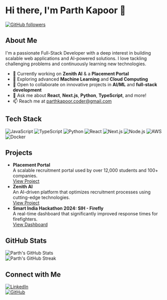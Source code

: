 
# Hi there, I'm Parth Kapoor 👋

[![GitHub followers](https://img.shields.io/github/followers/parthkapoor-dev?label=Follow&style=social)](https://github.com/parthkapoor-dev)

## About Me
I'm a passionate Full-Stack Developer with a deep interest in building scalable web applications and AI-powered solutions. I love tackling challenging problems and continuously learning new technologies.

- 🔭 Currently working on **Zenith AI** & a **Placement Portal**  
- 🌱 Exploring advanced **Machine Learning** and **Cloud Computing**  
- 👯 Open to collaborate on innovative projects in **AI/ML** and **full-stack development**  
- 💬 Ask me about **React**, **Next.js**, **Python**, **TypeScript**, and more!  
- 📫 Reach me at [parthkapoor.coder@gmail.com](mailto:parthkapoor.coder@gmail.com)  

## Tech Stack
![JavaScript](https://img.shields.io/badge/-JavaScript-black?style=flat&logo=javascript) 
![TypeScript](https://img.shields.io/badge/-TypeScript-black?style=flat&logo=typescript) 
![Python](https://img.shields.io/badge/-Python-black?style=flat&logo=python) 
![React](https://img.shields.io/badge/-React-black?style=flat&logo=react) 
![Next.js](https://img.shields.io/badge/-Next.js-black?style=flat&logo=next.js) 
![Node.js](https://img.shields.io/badge/-Node.js-black?style=flat&logo=node.js) 
![AWS](https://img.shields.io/badge/-AWS-black?style=flat&logo=amazon-aws) 
![Docker](https://img.shields.io/badge/-Docker-black?style=flat&logo=docker)

## Projects
- **Placement Portal**  
  A scalable recruitment portal used by over 12,000 students and 100+ companies.  
  [View Project](https://plexus-portal.vercel.app/)
- **Zenith AI**  
  An AI-driven platform that optimizes recruitment processes using cutting-edge technologies.  
  [View Project](https://zenith.parthkapoor.me)
- **Smart India Hackathon 2024: SIH - Firefly**  
  A real-time dashboard that significantly improved response times for firefighters.  
  [View Dashboard](https://firefly-dash.vercel.app/)

## GitHub Stats
![Parth's GitHub Stats](https://github-readme-stats.vercel.app/api?username=parthkapoor-dev&show_icons=true&theme=radical)  
![Parth's GitHub Streak](https://github-readme-streak-stats.herokuapp.com/?user=parthkapoor-dev&theme=radical)

## Connect with Me
[![LinkedIn](https://img.shields.io/badge/LinkedIn-0077B5?style=for-the-badge&logo=linkedin&logoColor=white)](https://linkedin.com/in/parthkapoor08)  
[![GitHub](https://img.shields.io/badge/GitHub-100000?style=for-the-badge&logo=github&logoColor=white)](https://github.com/parthkapoor-dev)
